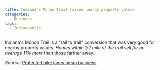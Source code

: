 ```yaml
---
title: Indiana's Monon Trail raised nearby property values
categories:
  - Business
tags:
  - Indianapolis
---
```


Indiana's Monon Trail is a "rail to trail" conversion that was very good for nearby property values. _Homes within 1/2
mile of the trail sell for on average 11% more_ than those farther away.

_Source_: [Protected bike lanes mean business](/images/research/2023-protected-bike-lanes-mean-business.pdf)